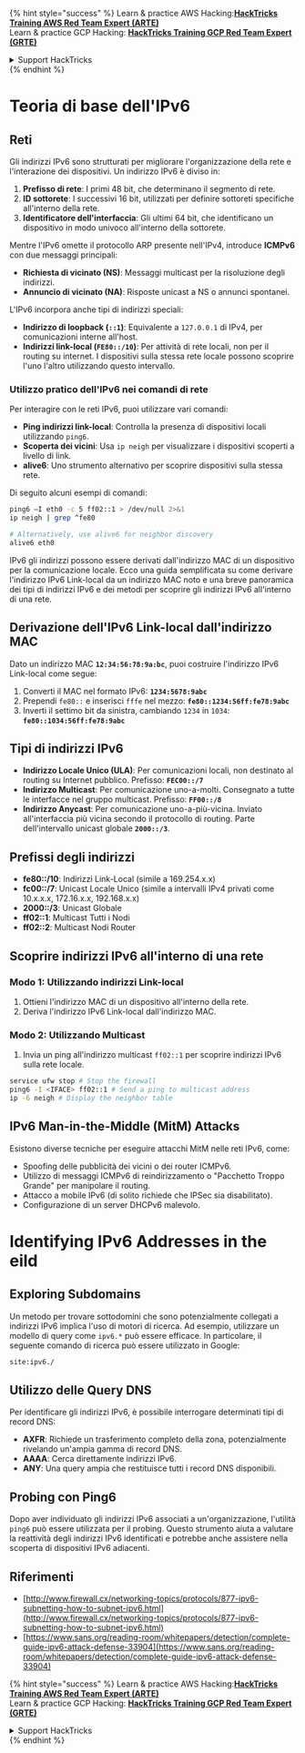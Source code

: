 {% hint style="success" %}
Learn & practice AWS Hacking:<img src="/.gitbook/assets/arte.png" alt="" data-size="line">[**HackTricks Training AWS Red Team Expert (ARTE)**](https://training.hacktricks.xyz/courses/arte)<img src="/.gitbook/assets/arte.png" alt="" data-size="line">\
Learn & practice GCP Hacking: <img src="/.gitbook/assets/grte.png" alt="" data-size="line">[**HackTricks Training GCP Red Team Expert (GRTE)**<img src="/.gitbook/assets/grte.png" alt="" data-size="line">](https://training.hacktricks.xyz/courses/grte)

<details>

<summary>Support HackTricks</summary>

* Check the [**subscription plans**](https://github.com/sponsors/carlospolop)!
* **Join the** 💬 [**Discord group**](https://discord.gg/hRep4RUj7f) or the [**telegram group**](https://t.me/peass) or **follow** us on **Twitter** 🐦 [**@hacktricks\_live**](https://twitter.com/hacktricks\_live)**.**
* **Share hacking tricks by submitting PRs to the** [**HackTricks**](https://github.com/carlospolop/hacktricks) and [**HackTricks Cloud**](https://github.com/carlospolop/hacktricks-cloud) github repos.

</details>
{% endhint %}


# Teoria di base dell'IPv6

## Reti

Gli indirizzi IPv6 sono strutturati per migliorare l'organizzazione della rete e l'interazione dei dispositivi. Un indirizzo IPv6 è diviso in:

1. **Prefisso di rete**: I primi 48 bit, che determinano il segmento di rete.
2. **ID sottorete**: I successivi 16 bit, utilizzati per definire sottoreti specifiche all'interno della rete.
3. **Identificatore dell'interfaccia**: Gli ultimi 64 bit, che identificano un dispositivo in modo univoco all'interno della sottorete.

Mentre l'IPv6 omette il protocollo ARP presente nell'IPv4, introduce **ICMPv6** con due messaggi principali:
- **Richiesta di vicinato (NS)**: Messaggi multicast per la risoluzione degli indirizzi.
- **Annuncio di vicinato (NA)**: Risposte unicast a NS o annunci spontanei.

L'IPv6 incorpora anche tipi di indirizzi speciali:
- **Indirizzo di loopback (`::1`)**: Equivalente a `127.0.0.1` di IPv4, per comunicazioni interne all'host.
- **Indirizzi link-local (`FE80::/10`)**: Per attività di rete locali, non per il routing su internet. I dispositivi sulla stessa rete locale possono scoprire l'uno l'altro utilizzando questo intervallo.

### Utilizzo pratico dell'IPv6 nei comandi di rete

Per interagire con le reti IPv6, puoi utilizzare vari comandi:
- **Ping indirizzi link-local**: Controlla la presenza di dispositivi locali utilizzando `ping6`.
- **Scoperta dei vicini**: Usa `ip neigh` per visualizzare i dispositivi scoperti a livello di link.
- **alive6**: Uno strumento alternativo per scoprire dispositivi sulla stessa rete.

Di seguito alcuni esempi di comandi:
```bash
ping6 –I eth0 -c 5 ff02::1 > /dev/null 2>&1
ip neigh | grep ^fe80

# Alternatively, use alive6 for neighbor discovery
alive6 eth0
```
IPv6 gli indirizzi possono essere derivati dall'indirizzo MAC di un dispositivo per la comunicazione locale. Ecco una guida semplificata su come derivare l'indirizzo IPv6 Link-local da un indirizzo MAC noto e una breve panoramica dei tipi di indirizzi IPv6 e dei metodi per scoprire gli indirizzi IPv6 all'interno di una rete.

## **Derivazione dell'IPv6 Link-local dall'indirizzo MAC**

Dato un indirizzo MAC **`12:34:56:78:9a:bc`**, puoi costruire l'indirizzo IPv6 Link-local come segue:

1. Converti il MAC nel formato IPv6: **`1234:5678:9abc`**
2. Prependi `fe80::` e inserisci `fffe` nel mezzo: **`fe80::1234:56ff:fe78:9abc`**
3. Inverti il settimo bit da sinistra, cambiando `1234` in `1034`: **`fe80::1034:56ff:fe78:9abc`**

## **Tipi di indirizzi IPv6**

- **Indirizzo Locale Unico (ULA)**: Per comunicazioni locali, non destinato al routing su Internet pubblico. Prefisso: **`FEC00::/7`**
- **Indirizzo Multicast**: Per comunicazione uno-a-molti. Consegnato a tutte le interfacce nel gruppo multicast. Prefisso: **`FF00::/8`**
- **Indirizzo Anycast**: Per comunicazione uno-a-più-vicina. Inviato all'interfaccia più vicina secondo il protocollo di routing. Parte dell'intervallo unicast globale **`2000::/3`**.

## **Prefissi degli indirizzi**
- **fe80::/10**: Indirizzi Link-Local (simile a 169.254.x.x)
- **fc00::/7**: Unicast Locale Unico (simile a intervalli IPv4 privati come 10.x.x.x, 172.16.x.x, 192.168.x.x)
- **2000::/3**: Unicast Globale
- **ff02::1**: Multicast Tutti i Nodi
- **ff02::2**: Multicast Nodi Router

## **Scoprire indirizzi IPv6 all'interno di una rete**

### Modo 1: Utilizzando indirizzi Link-local
1. Ottieni l'indirizzo MAC di un dispositivo all'interno della rete.
2. Deriva l'indirizzo IPv6 Link-local dall'indirizzo MAC.

### Modo 2: Utilizzando Multicast
1. Invia un ping all'indirizzo multicast `ff02::1` per scoprire indirizzi IPv6 sulla rete locale.
```bash
service ufw stop # Stop the firewall
ping6 -I <IFACE> ff02::1 # Send a ping to multicast address
ip -6 neigh # Display the neighbor table
```
## IPv6 Man-in-the-Middle (MitM) Attacks
Esistono diverse tecniche per eseguire attacchi MitM nelle reti IPv6, come:

- Spoofing delle pubblicità dei vicini o dei router ICMPv6.
- Utilizzo di messaggi ICMPv6 di reindirizzamento o "Pacchetto Troppo Grande" per manipolare il routing.
- Attacco a mobile IPv6 (di solito richiede che IPSec sia disabilitato).
- Configurazione di un server DHCPv6 malevolo.


# Identifying IPv6 Addresses in the eild

## Exploring Subdomains
Un metodo per trovare sottodomini che sono potenzialmente collegati a indirizzi IPv6 implica l'uso di motori di ricerca. Ad esempio, utilizzare un modello di query come `ipv6.*` può essere efficace. In particolare, il seguente comando di ricerca può essere utilizzato in Google:
```bash
site:ipv6./
```
## Utilizzo delle Query DNS
Per identificare gli indirizzi IPv6, è possibile interrogare determinati tipi di record DNS:
- **AXFR**: Richiede un trasferimento completo della zona, potenzialmente rivelando un'ampia gamma di record DNS.
- **AAAA**: Cerca direttamente indirizzi IPv6.
- **ANY**: Una query ampia che restituisce tutti i record DNS disponibili.

## Probing con Ping6
Dopo aver individuato gli indirizzi IPv6 associati a un'organizzazione, l'utilità `ping6` può essere utilizzata per il probing. Questo strumento aiuta a valutare la reattività degli indirizzi IPv6 identificati e potrebbe anche assistere nella scoperta di dispositivi IPv6 adiacenti.

## Riferimenti

* [http://www.firewall.cx/networking-topics/protocols/877-ipv6-subnetting-how-to-subnet-ipv6.html](http://www.firewall.cx/networking-topics/protocols/877-ipv6-subnetting-how-to-subnet-ipv6.html)
* [https://www.sans.org/reading-room/whitepapers/detection/complete-guide-ipv6-attack-defense-33904](https://www.sans.org/reading-room/whitepapers/detection/complete-guide-ipv6-attack-defense-33904)


{% hint style="success" %}
Learn & practice AWS Hacking:<img src="/.gitbook/assets/arte.png" alt="" data-size="line">[**HackTricks Training AWS Red Team Expert (ARTE)**](https://training.hacktricks.xyz/courses/arte)<img src="/.gitbook/assets/arte.png" alt="" data-size="line">\
Learn & practice GCP Hacking: <img src="/.gitbook/assets/grte.png" alt="" data-size="line">[**HackTricks Training GCP Red Team Expert (GRTE)**<img src="/.gitbook/assets/grte.png" alt="" data-size="line">](https://training.hacktricks.xyz/courses/grte)

<details>

<summary>Support HackTricks</summary>

* Check the [**subscription plans**](https://github.com/sponsors/carlospolop)!
* **Join the** 💬 [**Discord group**](https://discord.gg/hRep4RUj7f) or the [**telegram group**](https://t.me/peass) or **follow** us on **Twitter** 🐦 [**@hacktricks\_live**](https://twitter.com/hacktricks\_live)**.**
* **Share hacking tricks by submitting PRs to the** [**HackTricks**](https://github.com/carlospolop/hacktricks) and [**HackTricks Cloud**](https://github.com/carlospolop/hacktricks-cloud) github repos.

</details>
{% endhint %}
